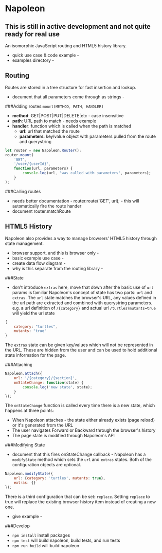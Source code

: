 # Napoleon

## This is still in active development and not quite ready for real use

An isomorphic JavaScript routing and HTML5 history library.

- quick use case & code example -
- examples directory -

## Routing
Routes are stored in a tree structure for fast insertion and lookup.

- document that all parameters come through as strings -

###Adding routes
`mount(METHOD, PATH, HANDLER)`
* **method**: GET|POST|PUT|DELETE|etc - case insensitive
* **path**: URL path to match - needs example
* **handler**: function which is called when the path is matched
    * **url**: url that matched the route
    * **parameters**: key/value object with parameters pulled from the route and querystring

```javascript
let router = new Napoleon.Router();
router.mount(
    'GET',
    '/user/{userId}',
    function(url, parameters) {
        console.log(url, 'was called with parameters', parameters);
    }
);
```

###Calling routes
- needs better documentation -
router.route('GET', url); - this will automatically fire the route hander
- document router.matchRoute

## HTML5 History
Napoleon also provides a way to manage browsers' HTML5 history through state management.
- browser support, and this is browser only -
- basic example use case -
- create data flow diagram -
- why is this separate from the routing library -

###State
- don't introduce `extras` here, move that down after the basic use of `url` params is familiar
Napoleon's concept of state has two parts: `url` and `extras`. The `url` state matches the browser's URL, any values
defined in the url path are extracted and combined with querystring parameters. e.g. a url definition of `/{category}`
and actual url `/turtles?mutants=true` will yield the url state

```javascript
{
    category: "turtles",
    mutants: "true"
}
```

The `extras` state can be given key/values which will not be represented in the URL. These are hidden from the user and
can be used to hold additional state information for the page.

###Attaching
```javascript
Napoleon.attach({
    url: '/{category}/{section}',
    onStateChange: function(state) {
        console.log('new state', state);
    }
});
```

The `onStateChange` function is called every time there is a new state, which happens at three points:
* When Napoleon attaches - the state either already exists (page reload) or it's generated from the URL
* The user navigates Forward or Backward through the browser's history
* The page state is modified through Napoleon's API

###Modifying State
- document that this fires onStateChange callback -
Napoleon has a `modifyState` method which sets the `url` and `extras` states. Both of the configuration objects are optional.

```javascript
Napoleon.modifyState({
    url: {category: 'turtles', mutants: true},
    extras: {}
});
```

There is a third configuration that can be set: `replace`. Setting `replace` to true will replace the existing browser
history item instead of creating a new one.
- give example -

###Develop
- `npm install` install packages
- `npm test` will build napoleon, build tests, and run tests
- `npm run build` will build napoleon
